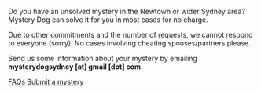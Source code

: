Do you have an unsolved mystery in the Newtown or wider Sydney area? Mystery Dog can solve it for you in most cases for no charge.

Due to other commitments and the number of requests, we cannot respond to everyone (sorry). No cases involving cheating spouses/partners please.

Send us some information about your mystery by emailing **mysterydogsydney [at] gmail [dot] com**.

<a href="faqs.html" title="FAQs">FAQs</a>  <a href="contact.html" title="Submit a mystery">Submit a mystery</a>



